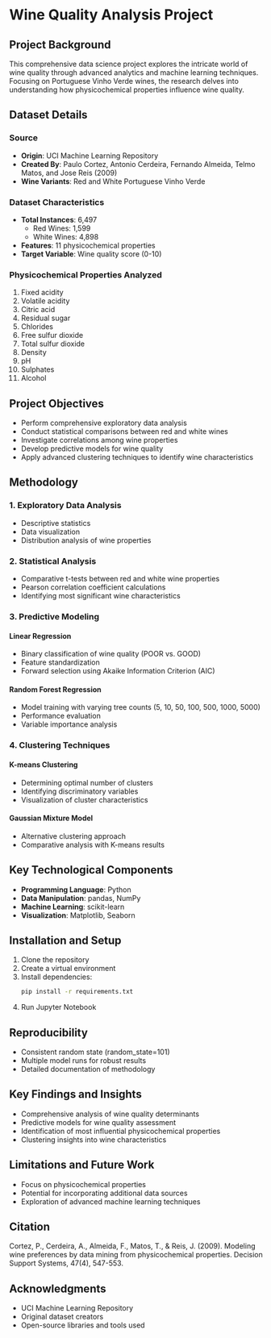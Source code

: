 # Wine Quality Analysis Project

## Project Background
This comprehensive data science project explores the intricate world of wine quality through advanced analytics and machine learning techniques. Focusing on Portuguese Vinho Verde wines, the research delves into understanding how physicochemical properties influence wine quality.

## Dataset Details
### Source
- **Origin**: UCI Machine Learning Repository
- **Created By**: Paulo Cortez, Antonio Cerdeira, Fernando Almeida, Telmo Matos, and Jose Reis (2009)
- **Wine Variants**: Red and White Portuguese Vinho Verde

### Dataset Characteristics
- **Total Instances**: 6,497
  - Red Wines: 1,599
  - White Wines: 4,898
- **Features**: 11 physicochemical properties
- **Target Variable**: Wine quality score (0-10)

### Physicochemical Properties Analyzed
1. Fixed acidity
2. Volatile acidity
3. Citric acid
4. Residual sugar
5. Chlorides
6. Free sulfur dioxide
7. Total sulfur dioxide
8. Density
9. pH
10. Sulphates
11. Alcohol

## Project Objectives
- Perform comprehensive exploratory data analysis
- Conduct statistical comparisons between red and white wines
- Investigate correlations among wine properties
- Develop predictive models for wine quality
- Apply advanced clustering techniques to identify wine characteristics

## Methodology

### 1. Exploratory Data Analysis
- Descriptive statistics
- Data visualization
- Distribution analysis of wine properties

### 2. Statistical Analysis
- Comparative t-tests between red and white wine properties
- Pearson correlation coefficient calculations
- Identifying most significant wine characteristics

### 3. Predictive Modeling
#### Linear Regression
- Binary classification of wine quality (POOR vs. GOOD)
- Feature standardization
- Forward selection using Akaike Information Criterion (AIC)

#### Random Forest Regression
- Model training with varying tree counts (5, 10, 50, 100, 500, 1000, 5000)
- Performance evaluation
- Variable importance analysis

### 4. Clustering Techniques
#### K-means Clustering
- Determining optimal number of clusters
- Identifying discriminatory variables
- Visualization of cluster characteristics

#### Gaussian Mixture Model
- Alternative clustering approach
- Comparative analysis with K-means results

## Key Technological Components
- **Programming Language**: Python
- **Data Manipulation**: pandas, NumPy
- **Machine Learning**: scikit-learn
- **Visualization**: Matplotlib, Seaborn

## Installation and Setup
1. Clone the repository
2. Create a virtual environment
3. Install dependencies:
   ```bash
   pip install -r requirements.txt
   ```
4. Run Jupyter Notebook

## Reproducibility
- Consistent random state (random_state=101)
- Multiple model runs for robust results
- Detailed documentation of methodology

## Key Findings and Insights
- Comprehensive analysis of wine quality determinants
- Predictive models for wine quality assessment
- Identification of most influential physicochemical properties
- Clustering insights into wine characteristics

## Limitations and Future Work
- Focus on physicochemical properties
- Potential for incorporating additional data sources
- Exploration of advanced machine learning techniques

## Citation
Cortez, P., Cerdeira, A., Almeida, F., Matos, T., & Reis, J. (2009). Modeling wine preferences by data mining from physicochemical properties. Decision Support Systems, 47(4), 547-553.

## Acknowledgments
- UCI Machine Learning Repository
- Original dataset creators
- Open-source libraries and tools used
